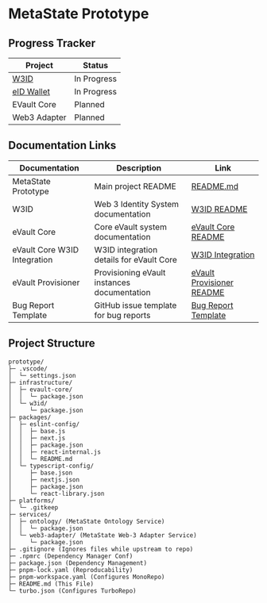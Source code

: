 <!-- # Turborepo starter

This Turborepo starter is maintained by the Turborepo core team.

## Using this example

Run the following command:

```sh
npx create-turbo@latest
```

## What's inside?

This Turborepo includes the following packages/apps:

### Apps and Packages

- `docs`: a [Next.js](https://nextjs.org/) app
- `web`: another [Next.js](https://nextjs.org/) app
- `@repo/ui`: a stub React component library shared by both `web` and `docs` applications
- `@repo/eslint-config`: `eslint` configurations (includes `eslint-config-next` and `eslint-config-prettier`)
- `@repo/typescript-config`: `tsconfig.json`s used throughout the monorepo

Each package/app is 100% [TypeScript](https://www.typescriptlang.org/).

### Utilities

This Turborepo has some additional tools already setup for you:

- [TypeScript](https://www.typescriptlang.org/) for static type checking
- [ESLint](https://eslint.org/) for code linting
- [Prettier](https://prettier.io) for code formatting

### Build

To build all apps and packages, run the following command:

```
cd my-turborepo
pnpm build
```

### Develop

To develop all apps and packages, run the following command:

```
cd my-turborepo
pnpm dev
```

### Remote Caching

> [!TIP]
> Vercel Remote Cache is free for all plans. Get started today at [vercel.com](https://vercel.com/signup?/signup?utm_source=remote-cache-sdk&utm_campaign=free_remote_cache).

Turborepo can use a technique known as [Remote Caching](https://turbo.build/repo/docs/core-concepts/remote-caching) to share cache artifacts across machines, enabling you to share build caches with your team and CI/CD pipelines.

By default, Turborepo will cache locally. To enable Remote Caching you will need an account with Vercel. If you don't have an account you can [create one](https://vercel.com/signup?utm_source=turborepo-examples), then enter the following commands:

```
cd my-turborepo
npx turbo login
```

This will authenticate the Turborepo CLI with your [Vercel account](https://vercel.com/docs/concepts/personal-accounts/overview).

Next, you can link your Turborepo to your Remote Cache by running the following command from the root of your Turborepo:

```
npx turbo link
```

## Useful Links

Learn more about the power of Turborepo:

- [Tasks](https://turbo.build/repo/docs/core-concepts/monorepos/running-tasks)
- [Caching](https://turbo.build/repo/docs/core-concepts/caching)
- [Remote Caching](https://turbo.build/repo/docs/core-concepts/remote-caching)
- [Filtering](https://turbo.build/repo/docs/core-concepts/monorepos/filtering)
- [Configuration Options](https://turbo.build/repo/docs/reference/configuration)
- [CLI Usage](https://turbo.build/repo/docs/reference/command-line-reference) -->

# MetaState Prototype

## Progress Tracker

| Project                                    | Status      |
| ------------------------------------------ | ----------- |
| [W3ID](./infrastructure/w3id/)             | In Progress |
| [eID Wallet](./infrastructure/eid-wallet/) | In Progress |
| EVault Core                                | Planned     |
| Web3 Adapter                               | Planned     |

## Documentation Links

| Documentation                | Description                                 | Link                                                                       |
| ---------------------------- | ------------------------------------------- | -------------------------------------------------------------------------- |
| MetaState Prototype          | Main project README                         | [README.md](./README.md)                                                   |
| W3ID                         | Web 3 Identity System documentation         | [W3ID README](./infrastructure/w3id/README.md)                             |
| eVault Core                  | Core eVault system documentation            | [eVault Core README](./infrastructure/evault-core/README.md)               |
| eVault Core W3ID Integration | W3ID integration details for eVault Core    | [W3ID Integration](./infrastructure/evault-core/docs/w3id-integration.md)  |
| eVault Provisioner           | Provisioning eVault instances documentation | [eVault Provisioner README](./infrastructure/evault-provisioner/README.md) |
| Bug Report Template          | GitHub issue template for bug reports       | [Bug Report Template](./.github/ISSUE_TEMPLATE/bug-report.md)              |

## Project Structure

```
prototype/
├─ .vscode/
│  └─ settings.json
├─ infrastructure/
│  ├─ evault-core/
│  │  └─ package.json
│  └─ w3id/
│     └─ package.json
├─ packages/
│  ├─ eslint-config/
│  │  ├─ base.js
│  │  ├─ next.js
│  │  ├─ package.json
│  │  ├─ react-internal.js
│  │  └─ README.md
│  └─ typescript-config/
│     ├─ base.json
│     ├─ nextjs.json
│     ├─ package.json
│     └─ react-library.json
├─ platforms/
│  └─ .gitkeep
├─ services/
│  ├─ ontology/ (MetaState Ontology Service)
│  │  └─ package.json
│  └─ web3-adapter/ (MetaState Web-3 Adapter Service)
│     └─ package.json
├─ .gitignore (Ignores files while upstream to repo)
├─ .npmrc (Dependency Manager Conf)
├─ package.json (Dependency Management)
├─ pnpm-lock.yaml (Reproducability)
├─ pnpm-workspace.yaml (Configures MonoRepo)
├─ README.md (This File)
└─ turbo.json (Configures TurboRepo)
```
